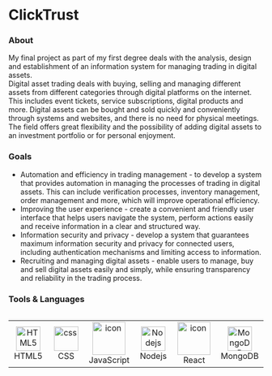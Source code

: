 # ClickTrust


### About
My final project as part of my first degree deals with the analysis, design and establishment of an information system for managing trading in digital assets. <br>
Digital asset trading deals with buying, selling and managing different assets from different categories through digital platforms on the internet. <br>
This includes event tickets, service subscriptions, digital products and more. Digital assets can be bought and sold quickly and conveniently through systems and websites, and there is no need for physical meetings. <br>
The field offers great flexibility and the possibility of adding digital assets to an investment portfolio or for personal enjoyment. <br>

### Goals

* Automation and efficiency in trading management - to develop a system that provides automation in managing the processes of trading in digital assets. 
This can include verification processes, inventory management, order management and more, which will improve operational efficiency.
* Improving the user experience - create a convenient and friendly user interface that helps users navigate the system, perform actions easily and receive information in a clear and structured way.
* Information security and privacy - develop a system that guarantees maximum information security and privacy for connected users, including authentication mechanisms and limiting access to information.
* Recruiting and managing digital assets - enable users to manage, buy and sell digital assets easily and simply, while ensuring transparency and reliability in the trading process.

### Tools & Languages 

<div style="display: flex; align-items: flex-start; align: center">
<table align="center">
  <tr>
      <td align="center"  width="96">
        <img src="https://skillicons.dev/icons?i=html" width="48" height="48" alt="HTML5" />
      <br>HTML5
    </td>
        <td align="center" width="96">
        <img src="https://skillicons.dev/icons?i=css" width="48" height="48" alt="css" />
      <br>CSS
    </td>
    <td align="center" width="96">
        <img src="https://techstack-generator.vercel.app/js-icon.svg" alt="icon" width="65" height="65" />
      <br>JavaScript
    </td>
    <td align="center" width="96">
        <img src="https://skillicons.dev/icons?i=nodejs" width="48" height="48" alt="Nodejs" />
      <br>Nodejs
      </td>
    <td align="center" width="96">
        <img src="https://techstack-generator.vercel.app/react-icon.svg" alt="icon" width="65" height="65" />
      <br>React
    </td>
    <td align="center" width="96">
        <img src="https://skillicons.dev/icons?i=mongodb" width="48" height="48" alt="MongoDB" />
      <br>MongoDB
    </td>
  </tr>
</table>
</div>
